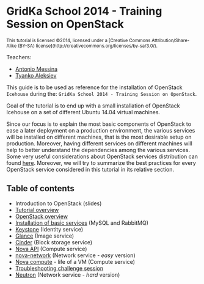 GridKa School 2014 - Training Session on OpenStack
==================================================

<sub>
   This tutorial is licensed ©2014, licensed under a
   [Creative Commons Attribution/Share-Alike (BY-SA) license](http://creativecommons.org/licenses/by-sa/3.0/).
</sub>

Teachers:

* [Antonio Messina](mailto:antonio.s.messina@gmail.com)
* [Tyanko Aleksiev](mailto:tyanko.alexiev@gmail.com)


This guide is to be used as reference for the installation of
OpenStack `Icehouse` during the: `GridKa School 2014 - Training Session
on OpenStack`.

Goal of the tutorial is to end up with a small installation of
OpenStack Icehouse on a set of different Ubuntu 14.04 virtual
machines.

Since our focus is to explain the most basic components of OpenStack
to ease a later deployment on a production environment, the various
services will be installed on different machines, that is the most
desirable setup on production. Moreover, having different services on
different machines will help to better understand the dependencies
among the various services. Some very useful considerations about OpenStack
services distribution can found [here](http://docs.openstack.org/openstack-ops/content/cloud_controller_design.html).
Moreover, we will try to summarize the best practices for every OpenStack
service considered in this tutorial in its relative section. 

Table of contents
-----------------

* Introduction to OpenStack (slides)
* [Tutorial overview](tutorial/overview.rst)
* [OpenStack overview](tutorial/openstack_overview.rst)
* [Installation of basic services](tutorial/basic_services.rst) (MySQL and RabbitMQ)
* [Keystone](tutorial/keystone.rst) (Identity service)
* [Glance](tutorial/glance.rst) (Image service)
* [Cinder](tutorial/cinder.rst) (Block storage service)
* [Nova API](tutorial/nova_api.rst) (Compute service)
* [nova-network](tutorial/nova_network.rst) (Network service - *easy* version)
* [Nova compute](tutorial/nova_compute.rst) - life of a VM (Compute service)
* [Troubleshooting challenge session](tutorial/troubleshooting1.rst)
* [Neutron](tutorial/neutron.rst) (Network service - *hard* version)
